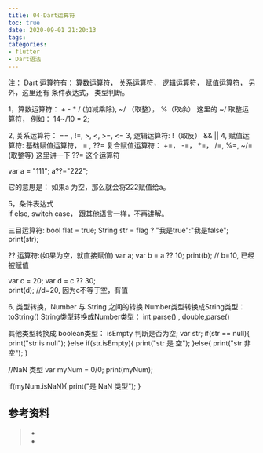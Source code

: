 ```yaml
---
title: 04-Dart运算符
toc: true
date: 2020-09-01 21:20:13
tags:
categories:
- flutter
- Dart语法
---
```


注： Dart 运算符有： 算数运算符， 关系运算符， 逻辑运算符， 赋值运算符， 
另外，这里还有 条件表达式， 类型判断。

1，算数运算符：  + - *  / (加减乘除),   ~/ （取整），  %（取余）
这里的 ~/ 取整运算符，  例如：  14~/10 = 2;

2, 关系运算符：  == ,  !=,   >,   <,   >=,   <=
3, 逻辑运算符:   !（取反）    &&    ||
4, 赋值运算符:
基础赋值运算符，   = ,      ??=
复合赋值运算符：  +=，  -=，  *=，  /=,   %=,    ~/=(取整等)
这里讲一下  ??= 这个运算符

var a = "111";
a??="222";

它的意思是：  如果a 为空，那么就会将222赋值给a。

5，条件表达式   
if else,    switch case， 跟其他语言一样，不再讲解。

三目运算符:
bool flat = true;
String str = flag ? "我是true":"我是false";
print(str);

?? 运算符:(如果为空，就直接赋值)
  var a;
  var b = a ?? 10;
  print(b);   // b=10, 已经被赋值

  var c = 20;
  var d = c ?? 30;  
  print(d);   //d=20, 因为c不等于空，有值

6, 类型转换，Number 与 String 之间的转换
Number类型转换成String类型：  toString()
String类型转换成Number类型：  int.parse() , double,parse()

其他类型转换成 boolean类型：
isEmpty 判断是否为空;
  var str;
  if(str == null){
    print("str is null");
  }else if(str.isEmpty){
    print("str 是 空");
  }else{
    print("str 非 空");
  }


  //NaN 类型
  var myNum = 0/0;
  print(myNum);

  if(myNum.isNaN){
    print("是 NaN 类型");
  }


## 参考资料
> - []()
> - []()
